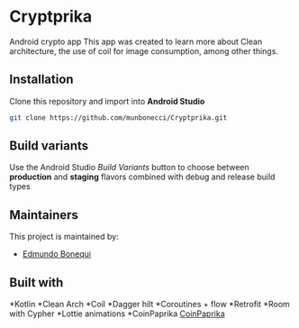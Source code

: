 # Cryptprika

Android crypto app This app was created to learn more about Clean architecture, the use of coil for
image consumption, among other things.

## Installation

Clone this repository and import into **Android Studio**

```bash
git clone https://github.com/munbonecci/Cryptprika.git
```

## Build variants

Use the Android Studio *Build Variants* button to choose between **production** and **staging**
flavors combined with debug and release build types

## Maintainers

This project is maintained by:

* [Edmundo Bonequi](http://github.com/munbonecci)

## Built with

*Kotlin
*Clean Arch
*Coil
*Dagger hilt
*Coroutines + flow
*Retrofit
*Room with Cypher
*Lottie animations
*CoinPaprika [CoinPaprika](https://api.coinpaprika.com/)
